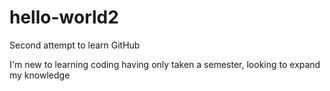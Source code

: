 # hello-world2
Second attempt to learn GitHub

I'm new to learning coding having only taken a semester, looking to expand my knowledge
